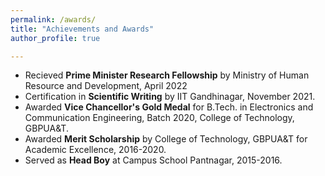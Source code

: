 ```yaml
---
permalink: /awards/
title: "Achievements and Awards"
author_profile: true

---
```


* Recieved **Prime Minister Research Fellowship** by Ministry of Human Resource and Development, April 2022
* Certification in **Scientific Writing** by IIT Gandhinagar, November 2021.
* Awarded **Vice Chancellor's Gold Medal** for B.Tech. in Electronics and Communication Engineering, Batch 2020, College of Technology, GBPUA&T.
* Awarded **Merit Scholarship** by College of Technology, GBPUA&T for Academic Excellence, 2016-2020.
* Served as **Head Boy** at Campus School Pantnagar, 2015-2016.
